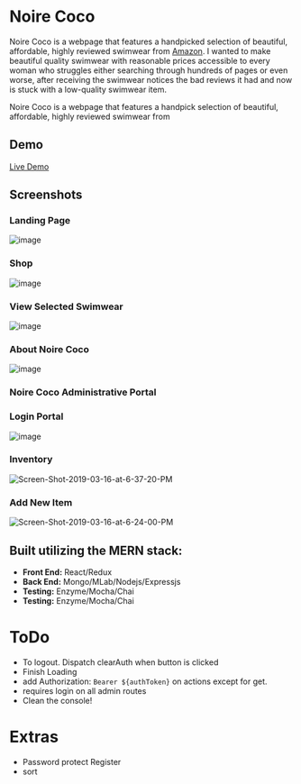 # Noire Coco

<p>Noire Coco is a webpage that features a handpicked selection of beautiful, affordable, highly reviewed swimwear from <a href="https://www.amazon.com"/>Amazon</a>. I wanted to make beautiful quality swimwear with reasonable prices accessible to every woman who struggles either searching through hundreds of pages or even worse, after receiving the swimwear notices the bad reviews it had and now is stuck with a low-quality swimwear item. <p>
  
<p>Noire Coco is a webpage that features a handpick selection of beautiful, affordable, highly reviewed swimwear from </p>

## Demo

<a href="https://heroku.com"/>Live Demo</a>

## Screenshots

### Landing Page

![image](https://user-images.githubusercontent.com/38567356/54554328-6e2bb100-4971-11e9-88a4-af70052d8dec.png)

<h3>Shop</h3>

![image](https://user-images.githubusercontent.com/38567356/54554387-8996bc00-4971-11e9-8e21-83e6ce3d53ff.png)

<h3>View Selected Swimwear</h3>

![image](https://user-images.githubusercontent.com/38567356/54554638-2a857700-4972-11e9-94ea-b96b1a01d41c.png)

<h3>About Noire Coco</h3>

![image](https://user-images.githubusercontent.com/38567356/54554679-40933780-4972-11e9-808d-c220f71975b4.png)

<h3> Noire Coco Administrative Portal</h3>

<h3> Login Portal</h3>

![image](https://user-images.githubusercontent.com/38567356/54554983-ff4f5780-4972-11e9-92c8-dfd50ad12655.png)

<h3> Inventory</h3>
<img src="https://i.ibb.co/rcnSy4M/Screen-Shot-2019-03-16-at-6-37-20-PM.png" alt="Screen-Shot-2019-03-16-at-6-37-20-PM" border="0">

<h3> Add New Item</h3>
<img src="https://i.ibb.co/hFvvN3x/Screen-Shot-2019-03-16-at-6-24-00-PM.png" alt="Screen-Shot-2019-03-16-at-6-24-00-PM" border="0">

<h2> Built utilizing the MERN stack:</h2>

- **Front End:** React/Redux
- **Back End:** Mongo/MLab/Nodejs/Expressjs
- **Testing:** Enzyme/Mocha/Chai
- **Testing:** Enzyme/Mocha/Chai

# ToDo

- To logout. Dispatch clearAuth when button is clicked
- Finish Loading
- add Authorization: `Bearer ${authToken}` on actions except for get.
- requires login on all admin routes
- Clean the console!

# Extras

- Password protect Register
- sort
